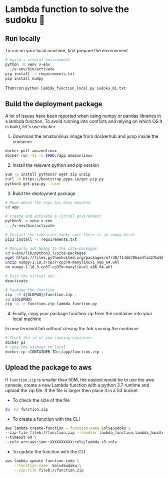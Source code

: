 # Lambda function to solve the sudoku :1234:

## Run locally

To run on your local machine, first prepare the environment

```bash
# build a virutal environment
python -m venv v-env
. ./v-env/bin/activate
pip install -r requirements.txt
pip install numpy
```

Then run `python lambda_function_local.py sudoku_01.txt`


## Build the deployment package

A lot of issues have been reported when using numpy or pandas libraries in a lambda function.
To avoid running into conflicts and relying on which OS it is build, let's use docker.

1. Download the amazonlinux image from dockerhub and jump inside the container

```bash
docker pull amazonlinux
docker run -ti -v $PWD:/app amazonlinux
```

2. Install the relevant python and pip version

```bash
yum -y install python37 wget zip unzip
curl -O https://bootstrap.pypa.io/get-pip.py
python3 get-pip.py --user
```

3. Build the deployment package

```bash
# Move where the repo has been mounted
cd app

# Create and activate a virtual environment
python3 -m venv v-env
. ./v-env/bin/activate

# Install the libraries (make sure there is no numpy here)
pip3 install -r requirements.txt

# Manually add Numpy to the site-packages
cd v-env/lib/python3.7/site-packages
wget https://files.pythonhosted.org/packages/e7/38/f14d6706ae4fa327bdb023ef40b4d902bccd314d886fac4031687a8acc74/numpy-1.18.3-cp37-cp37m-manylinux1_x86_64.whl
unzip numpy-1.18.3-cp37-cp37m-manylinux1_x86_64.whl
rm numpy-1.18.3-cp37-cp37m-manylinux1_x86_64.whl

# Exit the virtual env
deactivate

# Package the function
zip -r9 ${OLDPWD}/function.zip .
cd ${OLDPWD}
zip -g -r function.zip lambda_function.py
```

4. Finally, copy your package function.zip from the container into your local machine

*In new terminal tab without closing the tab running the container*

```bash
# Check the id of you running container
docker ps
# Copy the package to local
docker cp <CONTAINER ID>:/app/function.zip .
```

## Upload the package to aws

If `function.zip` is smaller than 50M, the easiest would be to use the aws console, create a new Lambda function with a python 3.7 runtime and upload the zip file. If the file is larger then place it in a S3 bucket.

* To check the size of the file

```bash
du -hs function.zip
```

* To create a function with the CLI

```bash
aws lambda create-function --function-name SolveSudoku \
--zip-file fileb://function.zip --handler lambda_function.lambda_handler --runtime python3.7 \
--timeout 60 \
--role arn:aws:iam::XXXXXXXXXX:role/lambda-s3-role
```

* To update the function with the CLI

```bash
aws lambda update-function-code \
    --function-name  SolveSudoku \
    --zip-file fileb://function.zip 
```
